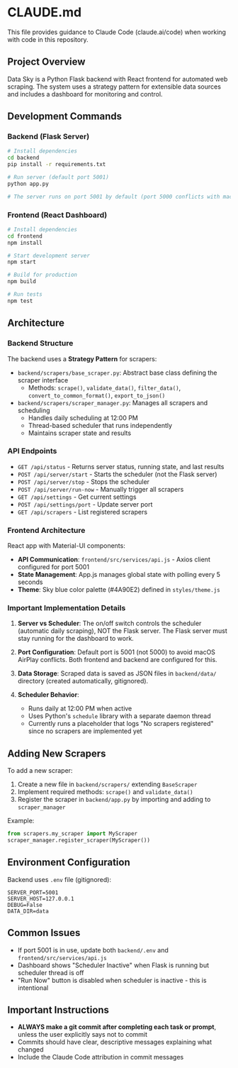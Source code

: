 # CLAUDE.md

This file provides guidance to Claude Code (claude.ai/code) when working with code in this repository.

## Project Overview

Data Sky is a Python Flask backend with React frontend for automated web scraping. The system uses a strategy pattern for extensible data sources and includes a dashboard for monitoring and control.

## Development Commands

### Backend (Flask Server)
```bash
# Install dependencies
cd backend
pip install -r requirements.txt

# Run server (default port 5001)
python app.py

# The server runs on port 5001 by default (port 5000 conflicts with macOS AirPlay)
```

### Frontend (React Dashboard)
```bash
# Install dependencies
cd frontend
npm install

# Start development server
npm start

# Build for production
npm build

# Run tests
npm test
```

## Architecture

### Backend Structure

The backend uses a **Strategy Pattern** for scrapers:
- `backend/scrapers/base_scraper.py`: Abstract base class defining the scraper interface
  - Methods: `scrape()`, `validate_data()`, `filter_data()`, `convert_to_common_format()`, `export_to_json()`
- `backend/scrapers/scraper_manager.py`: Manages all scrapers and scheduling
  - Handles daily scheduling at 12:00 PM
  - Thread-based scheduler that runs independently
  - Maintains scraper state and results

### API Endpoints

- `GET /api/status` - Returns server status, running state, and last results
- `POST /api/server/start` - Starts the scheduler (not the Flask server)
- `POST /api/server/stop` - Stops the scheduler
- `POST /api/server/run-now` - Manually trigger all scrapers
- `GET /api/settings` - Get current settings
- `POST /api/settings/port` - Update server port
- `GET /api/scrapers` - List registered scrapers

### Frontend Architecture

React app with Material-UI components:
- **API Communication**: `frontend/src/services/api.js` - Axios client configured for port 5001
- **State Management**: App.js manages global state with polling every 5 seconds
- **Theme**: Sky blue color palette (#4A90E2) defined in `styles/theme.js`

### Important Implementation Details

1. **Server vs Scheduler**: The on/off switch controls the scheduler (automatic daily scraping), NOT the Flask server. The Flask server must stay running for the dashboard to work.

2. **Port Configuration**: Default port is 5001 (not 5000) to avoid macOS AirPlay conflicts. Both frontend and backend are configured for this.

3. **Data Storage**: Scraped data is saved as JSON files in `backend/data/` directory (created automatically, gitignored).

4. **Scheduler Behavior**: 
   - Runs daily at 12:00 PM when active
   - Uses Python's `schedule` library with a separate daemon thread
   - Currently runs a placeholder that logs "No scrapers registered" since no scrapers are implemented yet

## Adding New Scrapers

To add a new scraper:

1. Create a new file in `backend/scrapers/` extending `BaseScraper`
2. Implement required methods: `scrape()` and `validate_data()`
3. Register the scraper in `backend/app.py` by importing and adding to `scraper_manager`

Example:
```python
from scrapers.my_scraper import MyScraper
scraper_manager.register_scraper(MyScraper())
```

## Environment Configuration

Backend uses `.env` file (gitignored):
```
SERVER_PORT=5001
SERVER_HOST=127.0.0.1
DEBUG=False
DATA_DIR=data
```

## Common Issues

- If port 5001 is in use, update both `backend/.env` and `frontend/src/services/api.js`
- Dashboard shows "Scheduler Inactive" when Flask is running but scheduler thread is off
- "Run Now" button is disabled when scheduler is inactive - this is intentional

## Important Instructions

- **ALWAYS make a git commit after completing each task or prompt**, unless the user explicitly says not to commit
- Commits should have clear, descriptive messages explaining what changed
- Include the Claude Code attribution in commit messages